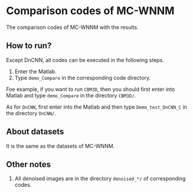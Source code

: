 # Comparison codes of MC-WNNM

The comparison codes of MC-WNNM with the results. 

## How to run?

Except DnCNN, all codes can be executed in the following steps. 

1. Enter the Matlab. 
2. Type `demo_Compare` in the corresponding code directory. 

Foe example, if you want to run `CBM3D`, then you should first enter into Matlab and type `demo_Compare` in the directory `CBM3D/`. 

As for `DnCNN`, first enter into the Matlab and then type `Demo_test_DnCNN_C` in the directory `DnCNN/`. 

## About datasets

It is the same as the datasets of MC-WNNM. 

## Other notes

1. All denoised images are in the directory `denoised_*/` of corresponding codes. 

